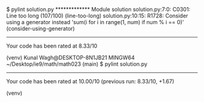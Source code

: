 $ pylint solution.py
************* Module solution
solution.py:7:0: C0301: Line too long (107/100) (line-too-long)
solution.py:10:15: R1728: Consider using a generator instead 'sum(i for i in range(1, num) if num % i == 0)' (consider-using-generator)

-----------------------------------
Your code has been rated at 8.33/10

(venv)
Kunal Wagh@DESKTOP-8N1JB21 MINGW64 ~/Desktop/ie9/math/math023 (main)
$ pylint solution.py

-------------------------------------------------------------------
Your code has been rated at 10.00/10 (previous run: 8.33/10, +1.67)

(venv)
